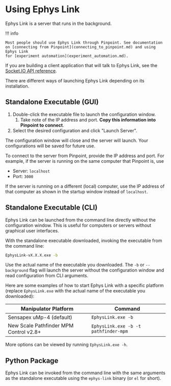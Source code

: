 # Using Ephys Link

Ephys Link is a server that runs in the background.

!!! info

    Most people should use Ephys Link through Pinpoint. See documentation
    on [connecting from Pinpoint](connecting_to_pinpoint.md) and using Ephys Link
    for [experiment automation](experiment_automation.md).

If you are building a client application that will talk to Ephys Link, see
the [Socket.IO API reference](../development/socketio_api.md).

There are different ways of launching Ephys Link depending on its installation.

## Standalone Executable (GUI)

1. Double-click the executable file to launch the configuration window.
    1. Take note of the IP address and port. **Copy this information into Pinpoint to connect**.
2. Select the desired configuration and click "Launch Server".

The configuration window will close and the server will launch. Your configurations will be saved for future use.

To connect to the server from Pinpoint, provide the IP address and port. For example, if the server is running on the
same computer that Pinpoint is, use

- Server: `localhost`
- Port: `3000`

If the server is running on a different (local) computer, use the IP address of that computer as shown in the startup
window instead of `localhost`.

## Standalone Executable (CLI)

Ephys Link can be launched from the command line directly without the
configuration window. This is useful for computers
or servers without graphical user interfaces.

With the standalone executable downloaded, invoking the executable from the
command line:

```bash
EphysLink-vX.X.X.exe -b
```

Use the actual name of the executable you downloaded. The `-b` or `--background` flag will launch the server without the
configuration window and read configuration from CLI arguments.

Here are some examples of how to start Ephys Link with a specific platform (replace `EphysLink.exe` with the actual name
of the executable you downloaded):

| Manipulator Platform                   | Command                              |
|----------------------------------------|--------------------------------------|
| Sensapex uMp-4 (default)               | `EphysLink.exe -b`                   |
| New Scale Pathfinder MPM Control v2.8+ | `EphysLink.exe -b -t pathfinder-mpm` |

More options can be viewed by running `EphysLink.exe -h`.

## Python Package

Ephys Link can be invoked from the command line with the same arguments as the standalone executable using the
`ephys-link` binary (or `el` for short).
